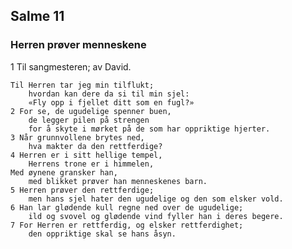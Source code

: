 ## Salme 11

### Herren prøver menneskene

1 Til sangmesteren; av David. 
    
    Til Herren tar jeg min tilflukt; 
        hvordan kan dere da si til min sjel: 
        «Fly opp i fjellet ditt som en fugl?»
    2 For se, de ugudelige spenner buen, 
        de legger pilen på strengen 
        for å skyte i mørket på de som har oppriktige hjerter.
    3 Når grunnvollene brytes ned, 
        hva makter da den rettferdige?
    4 Herren er i sitt hellige tempel, 
        Herrens trone er i himmelen, 
    Med øynene gransker han, 
        med blikket prøver han menneskenes barn.
    5 Herren prøver den rettferdige; 
        men hans sjel hater den ugudelige og den som elsker vold.
    6 Han lar glødende kull regne ned over de ugudelige; 
        ild og svovel og glødende vind fyller han i deres begere.
    7 For Herren er rettferdig, og elsker rettferdighet; 
        den oppriktige skal se hans åsyn.